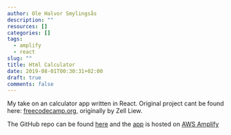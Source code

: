 ```yaml
---
author: Ole Halvor Smylingsås
description: ""
resources: []
categories: []
tags:
  - amplify
  - react
slug: ""
title: Html Calculator
date: 2019-08-01T00:30:31+02:00
draft: true
comments: false
---
```


My take on an calculator app written in React. Original project cant be found here: [freecodecamp.org](https://www.freecodecamp.org/news/how-to-build-an-html-calculator-app-from-scratch-using-javascript-4454b8714b98/), originally by Zell Liew.   
<!--more-->
The GitHub repo can be found [here](https://github.com/olehsm/html-react-ampliffy-calc) and the [app](https://master.da3nzdsjs3zqd.amplifyapp.com/) is hosted on [AWS Amplify](https://aws.amazon.com/amplify/)
